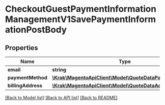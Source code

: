 # CheckoutGuestPaymentInformationManagementV1SavePaymentInformationPostBody

## Properties
Name | Type | Description | Notes
------------ | ------------- | ------------- | -------------
**email** | **string** |  | 
**paymentMethod** | [**\Krak\MagentoApiClient\Model\QuoteDataPaymentInterface**](QuoteDataPaymentInterface.md) |  | 
**billingAddress** | [**\Krak\MagentoApiClient\Model\QuoteDataAddressInterface**](QuoteDataAddressInterface.md) |  | [optional] 

[[Back to Model list]](../README.md#documentation-for-models) [[Back to API list]](../README.md#documentation-for-api-endpoints) [[Back to README]](../README.md)



